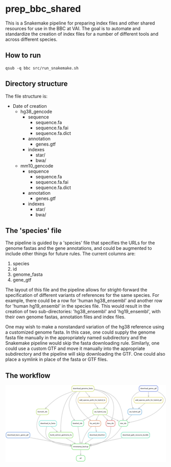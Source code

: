 # prep_bbc_shared

This is a Snakemake pipeline for preparing index files and other shared resources for use in the BBC at VAI. The goal is to automate and standardize the creation of index files for a number of different tools and across different species.

## How to run
`qsub -q bbc src/run_snakemake.sh`

## Directory structure
The file structure is:

* Date of creation
    * hg38_gencode
        * sequence
            * sequence.fa
            * sequence.fa.fai
            * sequence.fa.dict
        * annotation
            * genes.gtf
        * indexes
            * star/
            * bwa/
    * mm10_gencode
        * sequence
            * sequence.fa
            * sequence.fa.fai
            * sequence.fa.dict
        * annotation
            * genes.gtf
        * indexes
            * star/
            * bwa/

## The 'species' file

The pipeline is guided by a 'species' file that specifies the URLs for the genome fastas and the gene annotations, and could be augmented to include other things for future rules. The current columns are:

1. species
2. id
3. genome_fasta
4. gene_gtf

The layout of this file and the pipeline allows for stright-forward the specification of different variants of references for the same species. For example, there could be a row for 'human hg38_ensembl' and another row for 'human hg19_ensembl' in the species file. This would result in the creation of two sub-directories: 'hg38_ensembl' and 'hg19_ensembl', with their own genome fastas, annotation files and index files.

One may wish to make a nonstandard variation of the hg38 reference using a customized genome fasta. In this case, one could supply the genome fasta file manually in the appropriately named subdirectory and the Snakemake pipeline would skip the fasta downloading rule. Similarly, one could use a custom GTF and move it manually into the appropriate subdirectory and the pipeline will skip downloading the GTF. One could also place a symlink in place of the fasta or GTF files.

## The workflow

![Workflow](./logs/rulegraph.png)

